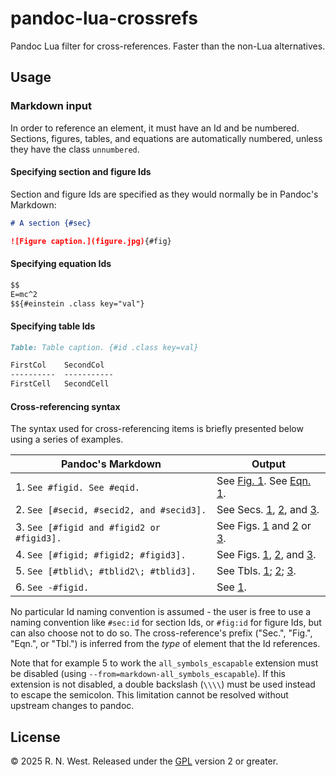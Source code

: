# pandoc-lua-crossrefs

Pandoc Lua filter for cross-references. Faster than the non-Lua alternatives.

## Usage


### Markdown input

In order to reference an element, it must have an Id and be numbered. Sections, figures, tables, and equations are automatically numbered, unless they have the class `unnumbered`.

#### Specifying section and figure Ids

Section and figure Ids are specified as they would normally be in Pandoc's Markdown:
```markdown
# A section {#sec}

![Figure caption.](figure.jpg){#fig}
```

#### Specifying equation Ids

```markdown
$$
E=mc^2
$${#einstein .class key="val"}
```

#### Specifying table Ids

```markdown
Table: Table caption. {#id .class key=val}

FirstCol    SecondCol
----------  -----------
FirstCell   SecondCell
```

#### Cross-referencing syntax

The syntax used for cross-referencing items is briefly presented below using a series of examples.

| Pandoc's Markdown | Output |
| --- | --- |
| 1. `See #figid. See #eqid.` | See [Fig. 1](#). See [Eqn. 1](#). |
| 2. `See [#secid, #secid2, and #secid3].` | See Secs. [1](#), [2](#), and [3](#). |
| 3. `See [#figid and #figid2 or #figid3].` | See Figs. [1](#) and [2](#) or [3](#). |
| 4. `See [#figid; #figid2; #figid3].` | See Figs. [1](#), [2](#), and [3](#). |
| 5. `See [#tblid\; #tblid2\; #tblid3].` | See Tbls. [1](#); [2](#); [3](#). |
| 6. `See -#figid.` | See [1](#). |

No particular Id naming convention is assumed - the user is free to use a naming convention like `#sec:id` for section Ids, or `#fig:id` for figure Ids, but can also choose not to do so. The cross-reference's prefix ("Sec.", "Fig.", "Eqn.", or "Tbl.") is inferred from the *type* of element that the Id references.

Note that for example 5 to work the `all_symbols_escapable` extension must be disabled (using `--from=markdown-all_symbols_escapable`). If this extension is not disabled, a double backslash (`\\\\`) must be used instead to escape the semicolon. This limitation cannot be resolved without upstream changes to pandoc.


## License

© 2025 R. N. West. Released under the [GPL](https://www.gnu.org/licenses/old-licenses/gpl-2.0.html) version 2 or greater.
